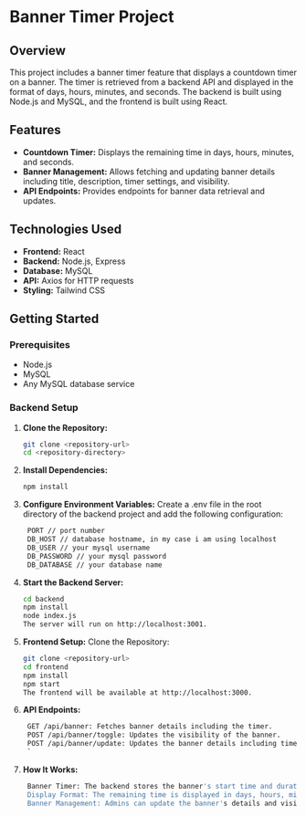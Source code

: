 # Banner Timer Project

## Overview

This project includes a banner timer feature that displays a countdown timer on a banner. The timer is retrieved from a backend API and displayed in the format of days, hours, minutes, and seconds. The backend is built using Node.js and MySQL, and the frontend is built using React.

## Features

- **Countdown Timer:** Displays the remaining time in days, hours, minutes, and seconds.
- **Banner Management:** Allows fetching and updating banner details including title, description, timer settings, and visibility.
- **API Endpoints:** Provides endpoints for banner data retrieval and updates.

## Technologies Used

- **Frontend:** React
- **Backend:** Node.js, Express
- **Database:** MySQL
- **API:** Axios for HTTP requests
- **Styling:** Tailwind CSS

## Getting Started

### Prerequisites

- Node.js
- MySQL
- Any MySQL database service 

### Backend Setup

1. **Clone the Repository:**
   ```bash
   git clone <repository-url>
   cd <repository-directory>
2. **Install Dependencies:**
    ```bash
    npm install

3. **Configure Environment Variables:**
   Create a .env file in the root directory of the backend project and add the following configuration:
     ```bash
      PORT // port number
      DB_HOST // database hostname, in my case i am using localhost
      DB_USER // your mysql username
      DB_PASSWORD // your mysql password
      DB_DATABASE // your database name
  

5. **Start the Backend Server:**
     ```bash
    cd backend
    npm install
    node index.js
    The server will run on http://localhost:3001.
  

5. **Frontend Setup:**
   Clone the Repository:
      ```bash
     git clone <repository-url>
     cd frontend
     npm install
     npm start
      The frontend will be available at http://localhost:3000.

6. **API Endpoints:**
   ```bash
    GET /api/banner: Fetches banner details including the timer.
    POST /api/banner/toggle: Updates the visibility of the banner.
    POST /api/banner/update: Updates the banner details including timer and start time.
    `
   
7. **How It Works:**
   ```bash
    Banner Timer: The backend stores the banner's start time and duration in seconds. The frontend fetches this data and calculates the remaining time.
    Display Format: The remaining time is displayed in days, hours, minutes, and seconds format on the banner.
    Banner Management: Admins can update the banner's details and visibility through the provided API endpoints.
   ```
